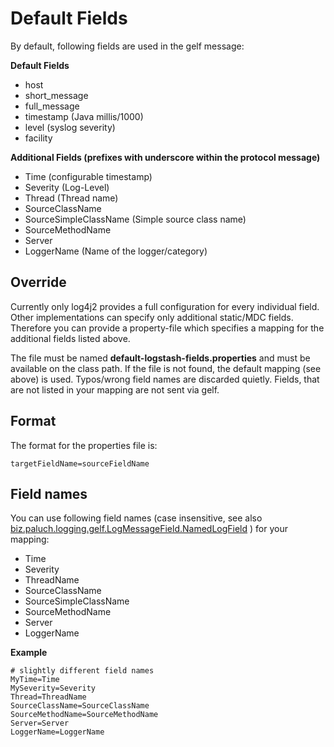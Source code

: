 # Default Fields

By default, following fields are used in the gelf message:

**Default Fields**

* host
* short_message
* full_message
* timestamp (Java millis/1000)
* level (syslog severity)
* facility


**Additional Fields (prefixes with underscore within the protocol message)**

* Time (configurable timestamp)
* Severity (Log-Level)
* Thread (Thread name)
* SourceClassName
* SourceSimpleClassName (Simple source class name)
* SourceMethodName
* Server
* LoggerName (Name of the logger/category)

## Override

Currently only log4j2 provides a full configuration for every individual field. Other implementations can specify only
additional static/MDC fields. Therefore you can provide a property-file which specifies a mapping for the additional 
fields listed above.

The file must be named **default-logstash-fields.properties** and must be available on the class path. If the file is
not found, the default mapping (see above) is used. Typos/wrong field names are discarded quietly. Fields, that are not
listed in your mapping are not sent via gelf.

## Format
The format for the properties file is:

    targetFieldName=sourceFieldName

## Field names
You can use following field names (case insensitive, see also [biz.paluch.logging.gelf.LogMessageField.NamedLogField](apidocs/biz/paluch/logging/gelf/LogMessageField.NamedLogField.html) ) for your mapping:

* Time
* Severity
* ThreadName
* SourceClassName
* SourceSimpleClassName
* SourceMethodName
* Server
* LoggerName


**Example**

    # slightly different field names
    MyTime=Time
    MySeverity=Severity
    Thread=ThreadName
    SourceClassName=SourceClassName
    SourceMethodName=SourceMethodName
    Server=Server
    LoggerName=LoggerName

